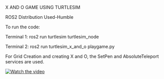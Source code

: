 X AND O GAME USING TURTLESIM

ROS2 Distribution Used-Humble

To run the code:

Terminal 1:
ros2 run turtlesim turtlesim_node

Terminal 2:
ros2 run turtlesim_x_and_o playgame.py



For Grid Creation and creating X and O, the SetPen and AbsoluteTeleport services are used.

[![Watch the video](https://img.youtube.com/vi/HH2FQD3czHg/maxresdefault.jpg)](https://youtu.be/HH2FQD3czHg)
